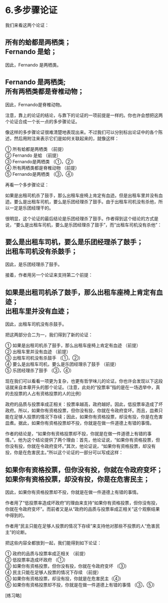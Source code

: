 # 6.多步骤论证

我们来看这两个论证：

所有的蛤都是两栖类；  
Fernando 是蛤；  
-----------------------------------------------  
因此，Fernando 是两栖类。

Fernando 是两栖类;  
所有两栖类都是脊椎动物；  
-----------------------------------------------  
因此，Fernando是脊椎动物。

注意，靠上的论证的结论，与靠下的论证的一项前提是一样的。你也许会想把这两个论证合成一个长一点的多步骤论证。

像这样的多步骤论证很难清楚地表现出来。不过我们可以分别标出论证中的各个陈述，然后用附注来表示它们是如何关联起来的，就像这样：

① 所有蛤都是两栖类 （前提）  
② Fernando 是蛤 （前提）  
③ Fernando是两栖类 （①，②）  
④ 所有两栖类都是脊椎动物 （前提）  
⑤ Fernando是两栖类 （③，④）

再看一个多步骤论证：

如果是出租司机杀了鼓手，那么出租车座椅上肯定有血迹。但是出租车里并没有血迹。要么是出租车司机，要么是乐团经理杀了鼓手。由于出租车司机没有杀他，所以一定是乐团经理干的。

很明显，这个论证的最后结论是乐团经理杀了鼓手。作者得到这个结论的方式是说，“要么是出租车司机，要么是乐团经理杀了鼓手”，而“出租车司机没有杀他”：

要么是出租车司机，要么是乐团经理杀了鼓手；  
出租车司机没有杀鼓手；  
-----------------------------------------------  
因此，是乐团经理杀了鼓手。

接着，作者用另一个论证来支持第二个前提：

如果是出租司机杀了鼓手，那么出租车座椅上肯定有血迹；  
出租车里并没有血迹；  
-----------------------------------------------  
因此，出租车司机没有杀鼓手。

把这两部分合二为一，我们得到了新的论证：

① 如果是出租司机杀了鼓手，那么出租车座椅上肯定有血迹 （前提）  
② 出租车里并没有血迹 （前提）  
③ 出租车司机没有杀鼓手 （①，②）  
④ 要么是出租车司机，要么是乐团经理杀了鼓手 （前提）  
⑤ 乐团经理杀了鼓手 （③，④）

现在我们可以看看一项更为复杂，也更有哲学味儿的论证。你也许会发现以下这段话就来自本章开头的那个论证。（注意，此处的“投票率”指的是在一场选举中，真的去投票的人占有资格投票的人的比例）

政府的品质与投票率成正相关：投票率越高，政府越好。因此，低投票率造成了坏政府。所以，如果你有资格投票，但你没有投，你就在令政府变坏。而且，皿煮只能在足够人投票的情况下存续；因此，如果你有资格投票，却没有投，你是在危害皿煮。据此，如果你有资格投票却不投，你就是在做一件道德上有错的事情。

作者的结论是，“如果你有资格投票却不投，你就是在做一件道德上有错的事情。”。他为这个结论提供了两个理由：首先，他论证说，“如果你有资格投票，但你没有投，你就在令政府变坏。”其次，他论证说，“如果你有资格投票，却没有投，你是在危害民主。”所以这个论证的一部分可以写成这样：

如果你有资格投票，但你没有投，你就在令政府变坏；  
如果你有资格投票，却没有投，你是在危害民主；  
-----------------------------------------------  
因此，如果你有资格投票却不投，你就是在做一件道德上有错的事情。

作者用了“低投票率造成坏政府”的理由来支持“如果你有资格投票，但你没有投，你就在令政府变坏”。而前者又是从“政府的品质与投票率成正相关”这个观察结果中得到的。

作者用“民主只能在足够人投票的情况下存续”来支持他对那些不投票的人“危害民主”的论断。

把这些内容全都放到一起，我们能得到如下论证：

① 政府的品质与投票率成正相关 （前提）  
② 低投票率造成坏政府 （①）  
③ 如果你有资格投票，但你没有投，你就在令政府变坏 （③）  
④ 民主只能在足够人投票的情况下存续 （前提）  
⑤ 如果你有资格投票，却没有投，你就是在危害民主（④）  
⑥ 如果你有资格投票却不投，你就是在做一件道德上有错的事情 （③，⑤）

\[练习略\]


